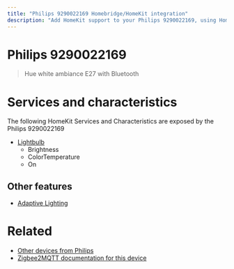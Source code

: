 ```yaml
---
title: "Philips 9290022169 Homebridge/HomeKit integration"
description: "Add HomeKit support to your Philips 9290022169, using Homebridge, Zigbee2MQTT and homebridge-z2m."
---
```

<!---
This file has been GENERATED using src/docgen/docgen.ts
DO NOT EDIT THIS FILE MANUALLY!
-->
# Philips 9290022169
> Hue white ambiance E27 with Bluetooth


# Services and characteristics
The following HomeKit Services and Characteristics are exposed by
the Philips 9290022169

* [Lightbulb](../../light.md)
  * Brightness
  * ColorTemperature
  * On


## Other features
* [Adaptive Lighting](../../light.md)


# Related
* [Other devices from Philips](../index.md#philips)
* [Zigbee2MQTT documentation for this device](https://www.zigbee2mqtt.io/devices/9290022169.html)